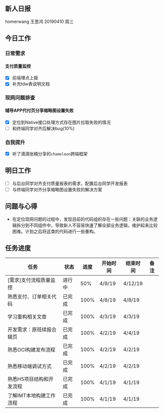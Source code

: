 ## 新人日报

homerwang 王思鸿 20190410 周三


## 今日工作

### 日常需求

#### 支付质量监控

- [x] 前端埋点上报
- [x] 补充tdw表说明文档

### 现网问题排查

#### 辅导APP代付页分享缩略图设置失败

- [x] 定位到Native接口处理方式存在图片拉取失败的情况
- [ ] 和终端同学对齐后解决bug(10%)

### 自我提升

- [x] 听了滴滴张楠分享的`chameleon`跨端框架

## 明日工作

- [ ] 与后台同学对齐支付质量报表的需求，配置后台同学开发报表
- [ ] 与终端同学对齐分享缩略图设置失败的解决方案

## 问题与心得

- 在定位现网问题的过程中，发现目前的代码组织存在一些问题：关联的业务逻辑拆分到不同组件中，导致新人不容易快速了解全部业务逻辑，维护起来比较困难。计划之后将这类的代码进行一些重构。

## 任务进度

任务 | 状态 | 进度 | 开始时间 | 结束时间 | 备注 |
----- | ----- |----- | ----- |----- | ----- |
[需求]支付流程质量监控 | 进行中 | 50% | 4/9/19 | 4/12/19 |
熟悉支付、订单相关代码 | 已完成 | 100% | 4/8/19 | 4/8/19 |
学习重构相关文章 | 已完成 | 100% | 4/3/19 | 4/3/19 |
开发需求：原班续报合辑页 | 已完成 | 100% | 4/2/19 | 4/4/19 |
熟悉OCI构建发布流程 | 已完成 | 100% | 4/2/19 | 4/2/19 |
熟悉移动端调试方式 | 已完成 | 100% | 4/2/19 | 4/2/19 |
熟悉H5项目结构和开发流程 | 已完成 | 100% | 4/1/19 | 4/1/19 |
了解IMT本地构建工作流程 | 已完成 | 100% | 4/1/19 | 4/1/19 |
